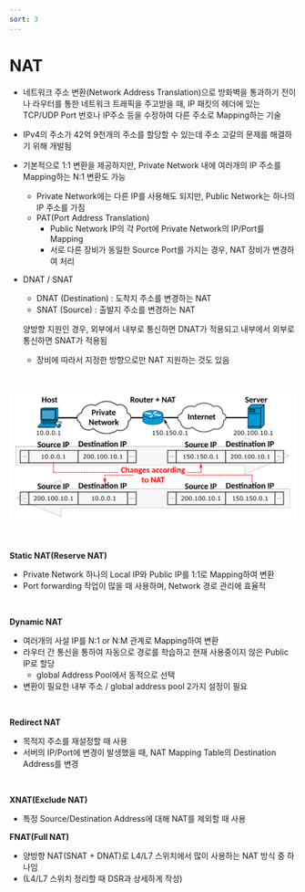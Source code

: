 ```yaml
---
sort: 3
---
```


# NAT

* 네트워크 주소 변환(Network Address Translation)으로 방화벽을 통과하기 전이나 라우터를 통한 네트워크 트래픽을 주고받을 때, IP 패킷의 헤더에 있는 TCP/UDP Port 번호나 IP주소 등을 수정하여 다른 주소로 Mapping하는 기술

* IPv4의 주소가 42억 9천개의 주소를 할당할 수 있는데 주소 고갈의 문제를 해결하기 위해 개발됨

* 기본적으로 1:1 변환을 제공하지만, Private Network 내에 여러개의 IP 주소를 Mapping하는 N:1 변환도 가능

  * Private Network에는 다른 IP를 사용해도 되지만, Public Network는 하나의 IP 주소를 가짐
  * PAT(Port Address Translation)
    * Public Network IP의 각 Port에 Private Network의 IP/Port를 Mapping
    * 서로 다른 장비가 동일한 Source Port를 가지는 경우, NAT 장비가 변경하여 처리

* DNAT / SNAT

  * DNAT (Destination) : 도착지 주소를 변경하는 NAT
  * SNAT (Source) : 출발지 주소를 변경하는 NAT

  양방향 지원인 경우, 외부에서 내부로 통신하면 DNAT가 적용되고 내부에서 외부로 통신하면 SNAT가 적용됨

  * 장비에 따라서 지정한 방향으로만 NAT 지원하는 것도 있음

<br/>

![NAT](./Img/NAT.png)

<br/>

**Static NAT(Reserve NAT)**

* Private Network 하나의 Local IP와 Public IP를 1:1로 Mapping하여 변환
* Port forwarding 작업이 많을 때 사용하며, Network 경로 관리에 효율적

<br/>

**Dynamic NAT**

* 여러개의 사설 IP를 N:1 or N:M 관계로 Mapping하여 변환
* 라우터 간 통신을 통하여 자동으로 경로를 학습하고 현재 사용중이지 않은 Public IP로 할당
  * global Address Pool에서 동적으로 선택
* 변환이 필요한 내부 주소 / global address pool 2가지 설정이 필요

<br/>

**Redirect NAT**

* 목적지 주소를 재설정할 때 사용
* 서버의 IP/Port에 변경이 발생했을 때, NAT Mapping Table의 Destination Address를 변경

<br/>

**XNAT(Exclude NAT)**

* 특정 Source/Destination Address에 대해 NAT를 제외할 때 사용

**FNAT(Full NAT)**

* 양방향 NAT(SNAT + DNAT)로 L4/L7 스위치에서 많이 사용하는 NAT 방식 중 하나임
* (L4/L7 스위치 정리할 때 DSR과 상세하게 작성)

